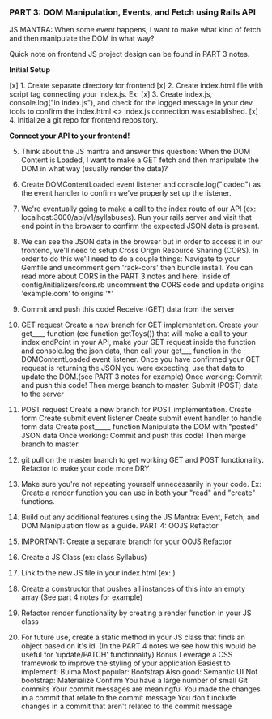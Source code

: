 ### PART 3: DOM Manipulation, Events, and Fetch using Rails API
JS MANTRA: When some event happens, I want to make what kind of fetch and then manipulate the DOM in what way?

Quick note on frontend JS project design can be found in PART 3 notes.

**Initial Setup**

[x] 1. Create separate directory for frontend
[x] 2. Create index.html file with script tag connecting your index.js. Ex: <script type="text/javascript" src="index.js"></script>
[x] 3. Create index.js, console.log("in index.js"), and check for the logged message in your dev tools to confirm the index.html <> index.js connection was established.
[x] 4. Initialize a git repo for frontend repository.

**Connect your API to your frontend!** 

 5. Think about the JS mantra and answer this question: When the DOM Content is Loaded, I want to make a GET fetch and then manipulate the DOM in what way (usually render the data)?
 6. Create DOMContentLoaded event listener and console.log("loaded") as the event handler to confirm we've properly set up the listener.
 7. We're eventually going to make a call to the index route of our API (ex: localhost:3000/api/v1/syllabuses). Run your rails server and visit that end point in the browser to confirm the expected JSON data is present.
 8. We can see the JSON data in the browser but in order to access it in our frontend, we'll need to setup Cross Origin Resource Sharing (CORS). In order to do this we'll need to do a couple things:
Navigate to your Gemfile and uncomment gem 'rack-cors' then bundle install. You can read more about CORS in the PART 3 notes and here.
Inside of config/initializers/cors.rb uncomment the CORS code and update origins 'example.com' to origins '*'
 9. Commit and push this code!
Receive (GET) data from the server

 10. GET request
Create a new branch for GET implementation.
Create your get____ function (ex: function getToys()) that will make a call to your index endPoint in your API, make your GET request inside the function and console.log the json data, then call your get___ function in the DOMContentLoaded event listener.
Once you have confirmed your GET request is returning the JSON you were expecting, use that data to update the DOM.(see PART 3 notes for example)
Once working: Commit and push this code! Then merge branch to master.
Submit (POST) data to the server

 11. POST request
Create a new branch for POST implementation.
Create form
Create submit event listener
Create submit event handler to handle form data
Create post_____ function
Manipulate the DOM with "posted" JSON data
Once working: Commit and push this code! Then merge branch to master.
 12. git pull on the master branch to get working GET and POST functionality.
Refactor to make your code more DRY

 13. Make sure you're not repeating yourself unnecessarily in your code. Ex: Create a render function you can use in both your "read" and "create" functions.
 14. Build out any additional features using the JS Mantra: Event, Fetch, and DOM Manipulation flow as a guide.
PART 4: OOJS Refactor
 1. IMPORTANT: Create a separate branch for your OOJS Refactor
 2. Create a JS Class (ex: class Syllabus)
 3. Link to the new JS file in your index.html (ex: <script type="text/javascript" src="src/syllabus.js"></script>)
 4. Create a constructor that pushes all instances of this into an empty array (See part 4 notes for example)
 5. Refactor render functionality by creating a render function in your JS class
 6. For future use, create a static method in your JS class that finds an object based on it's id. (In the PART 4 notes we see how this would be useful for 'update/PATCH' functionality)
Bonus
 Leverage a CSS framework to improve the styling of your application
Easiest to implement: Bulma
Most popular: Bootstrap
Also good: Semantic UI
Not bootstrap: Materialize
Confirm
 You have a large number of small Git commits
 Your commit messages are meaningful
 You made the changes in a commit that relate to the commit message
 You don't include changes in a commit that aren't related to the commit message